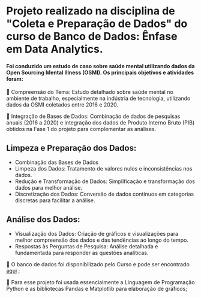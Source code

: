 # Projeto realizado na disciplina de "Coleta e Preparação de Dados" do curso de Banco de Dados: Ênfase em Data Analytics.



#### Foi conduzido um estudo de caso sobre saúde mental utilizando dados da Open Sourcing Mental Illness (OSMI). Os principais objetivos e atividades foram:

🎯 Compreensão do Tema: Estudo detalhado sobre saúde mental no ambiente de trabalho, especialmente na indústria de tecnologia, utilizando dados da OSMI coletados entre 2016 e 2020.

🎯 Integração de Bases de Dados: Combinação de dados de pesquisas anuais (2016 a 2020) e integração dos dados de Produto Interno Bruto (PIB) obtidos na Fase 1 do projeto para complementar as análises.

## Limpeza e Preparação dos Dados:

- Combinação das Bases de Dados
- Limpeza dos Dados: Tratamento de valores nulos e inconsistências nos dados.
- Redução e Transformação de Dados: Simplificação e transformação dos dados para melhor análise.
- Discretização dos Dados: Conversão de dados contínuos em categorias discretas para facilitar a análise.

## Análise dos Dados:

- Visualização dos Dados: Criação de gráficos e visualizações para melhor compreensão dos dados e das tendências ao longo do tempo.
- Respostas às Perguntas de Pesquisa: Análise detalhada e fundamentada para responder as questões analíticas. 

🎲 O banco de dados foi disponibilizado pelo Curso e pode ser encontrado [aqui](https://osmihelp.org/) ;

🤖 Para esse projeto foi usada essencialmente a Linguagem de Programação Python e as bibliotecas Pandas e Matplotlib para elaboração de gráficos; 
